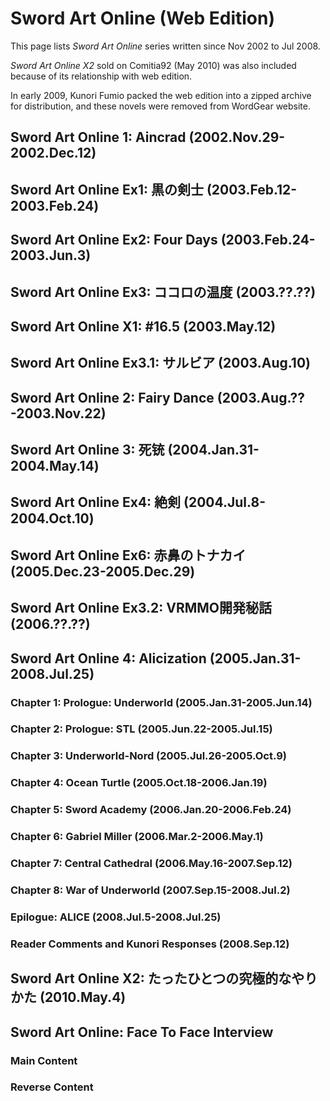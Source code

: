 # Sword Art Online (Web Edition)

This page lists *Sword Art Online* series written since Nov 2002 to Jul 2008.

*Sword Art Online X2* sold on Comitia92 (May 2010) was also included because of its relationship with web edition.

In early 2009, Kunori Fumio packed the web edition into a zipped archive for distribution, and these novels were removed from WordGear website.

## Sword Art Online 1: Aincrad (2002.Nov.29-2002.Dec.12)
## Sword Art Online Ex1: 黒の剣士 (2003.Feb.12-2003.Feb.24)
## Sword Art Online Ex2: Four Days (2003.Feb.24-2003.Jun.3)
## Sword Art Online Ex3: ココロの温度 (2003.??.??)
## Sword Art Online X1: #16.5 (2003.May.12)
## Sword Art Online Ex3.1: サルビア (2003.Aug.10)
## Sword Art Online 2: Fairy Dance (2003.Aug.??-2003.Nov.22)
## Sword Art Online 3: 死铳 (2004.Jan.31-2004.May.14)
## Sword Art Online Ex4: 絶剣 (2004.Jul.8-2004.Oct.10)
## Sword Art Online Ex6: 赤鼻のトナカイ (2005.Dec.23-2005.Dec.29)
## Sword Art Online Ex3.2: VRMMO開発秘話 (2006.??.??)
## Sword Art Online 4: Alicization (2005.Jan.31-2008.Jul.25)
### Chapter 1: Prologue: Underworld (2005.Jan.31-2005.Jun.14)
### Chapter 2: Prologue: STL (2005.Jun.22-2005.Jul.15)
### Chapter 3: Underworld-Nord (2005.Jul.26-2005.Oct.9)
### Chapter 4: Ocean Turtle (2005.Oct.18-2006.Jan.19)
### Chapter 5: Sword Academy (2006.Jan.20-2006.Feb.24)
### Chapter 6: Gabriel Miller (2006.Mar.2-2006.May.1)
### Chapter 7: Central Cathedral (2006.May.16-2007.Sep.12)
### Chapter 8: War of Underworld (2007.Sep.15-2008.Jul.2)
### Epilogue: ALICE (2008.Jul.5-2008.Jul.25)
### Reader Comments and Kunori Responses (2008.Sep.12)
## Sword Art Online X2: たったひとつの究極的なやりかた (2010.May.4)
## Sword Art Online: Face To Face Interview
### Main Content
### Reverse Content
